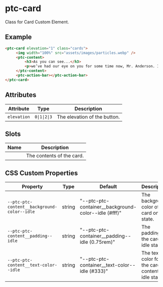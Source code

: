 # ptc-card

Class for Card Custom Element.

## Example

```html
<ptc-card elevation="1" class="cards">
     <img width="100%" src="assets/images/particles.webp" />
     <ptc-content>
         <h3>As you can see...</h3>
         <p>we’ve had our eye on you for some time now, Mr. Anderson. It seems that you’ve been living two lives. In one life...</p>
     </ptc-content>
     <ptc-action-bar></ptc-action-bar>
</ptc-card>
```

## Attributes

| Attribute   | Type         | Description                  |
|-------------|--------------|------------------------------|
| `elevation` | `0\|1\|2\|3` | The elevation of the button. |

## Slots

| Name | Description               |
|------|---------------------------|
|      | The contents of the card. |

## CSS Custom Properties

| Property                                    | Type   | Default                                          | Description                                      |
|---------------------------------------------|--------|--------------------------------------------------|--------------------------------------------------|
| `--ptc-ptc-content__background-color--idle` | string | "--ptc-ptc-container__background-color--idle (#fff)" | The background color of the card on idle state.  |
| `--ptc-ptc-content__padding--idle`          | string | "--ptc-ptc-container__padding--idle (0.75rem)"   | The padding of the card on idle state.           |
| `--ptc-ptc-content__text-color--idle`       | string | "--ptc-ptc-container__text-color--idle (#333)"   | The text color for the card contents on idle state. |
